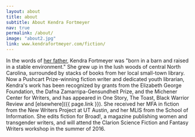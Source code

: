 ```yaml
---
layout: about
title: about
subtitle: About Kendra Fortmeyer
nav: true
permalink: /about/
image: "about2.jpg"
link: www.kendrafortmeyer.com/fiction/
---
```


In the words of <a href="https://www.reverbnation.com/kurtfortmeyer">her father<a/>, Kendra Fortmeyer was "born in a barn and raised in a stable environment." She grew up in the lush woods of central North Carolina, surrounded by stacks of books from her local small-town library. Now a Pushcart Prize-winning fiction writer and dedicated youth librarian, Kendra's work has been recognized by grants from the Elizabeth George Foundation, the Dafna Zamarripa-Gensundheit Prize, and the Michener Center for Writers, and has appeared in One Story, The Toast, Black Warrior Review and [elsewhere]({{ page.link }}). She received her MFA in fiction from the New Writers Project at UT Austin, and her MLIS from the School of Information. She edits fiction for Broad!, a magazine publishing women and transgender writers, and will attend the Clarion Science Fiction and Fantasy Writers workshop in the summer of 2016.

